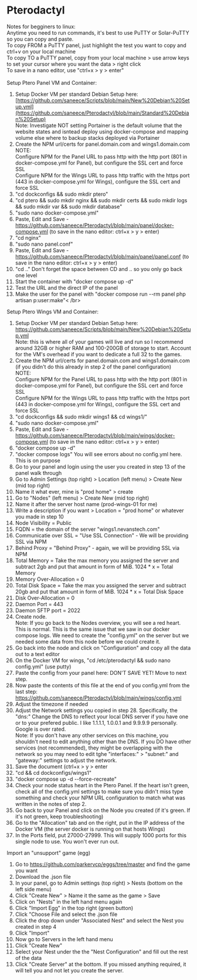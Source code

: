 # Pterodactyl
Notes for begginers to linux:</br>
Anytime you need to run commands, it's best to use PuTTY or Solar-PuTTY so you can copy and paste.</br>
To copy FROM a PuTTY panel, just highlight the test you want to copy and ctrl+v on your local machine</br>
To copy TO a PuTTY panel, copy from your local machine > use arrow keys to set your cursor where you want the data > right click</br>
To save in a nano editor, use "ctrl+x > y > enter"</br>
</br>
Setup Ptero Panel VM and Container:</br>

1. Setup Docker VM per standard Debian Setup here: [https://github.com/saneece/Scripts/blob/main/New%20Debian%20Setup.yml](https://github.com/saneece/Pterodactyl/blob/main/Standard%20Debian%20Setup)</br>
Note: Investigate NOT setting Portainer is the default volume that the website states and isntead deploy using docker-compose and mapping volume else where to backup stacks deployed via Portainer </br>
2. Create the NPM url/certs for panel.domain.com and wings1.domain.com</br>
NOTE: </br>
Configure NPM for the Panel URL to pass http with the http port (801 in docker-compose.yml for Panel), but configure the SSL cert and force SSL </br>
Configure NPM for the Wings URL to pass http traffic with the https port (443 in docker-compose.yml for Wings), configure the SSL cert and force SSL </br>
3. "cd dockconfigs && sudo mkdir ptero"
4. "cd ptero && sudo mkdir nginx && sudo mkdir certs && sudo mkdir logs && sudo mkdir var && sudo mkdir database"
5. "sudo nano docker-compose.yml"
6. Paste, Edit and Save - https://github.com/saneece/Pterodactyl/blob/main/panel/docker-compose.yml (to save in the nano editor: ctrl+x > y > enter)
7. "cd nginx"
8. "sudo nano panel.conf"
9. Paste, Edit and Save - https://github.com/saneece/Pterodactyl/blob/main/panel/panel.conf (to save in the nano editor: ctrl+x > y > enter)
10. "cd .." Don't forget the space between CD and .. so you only go back one level
11. Start the container with "docker compose up -d"
12. Test the URL and the direct IP of the panel
13. Make the user for the panel with "docker compose run --rm panel php artisan p:user:make"< /br>


Setup Ptero Wings VM and Container:

1. Setup Docker VM per standard Debian Setup here: https://github.com/saneece/Scripts/blob/main/New%20Debian%20Setup.yml</br>
Note: this is where all of your games will live and run so I recommend around 32GB or higher RAM and 100-200GB of storage to start. Account for the VM's overhead if you want to dedicate a full 32 to the games.</br>
3. Create the NPM url/certs for panel.domain.com and wings1.domain.com (if you didn't do this already in step 2 of the panel configuration)</br>
NOTE: </br>
Configure NPM for the Panel URL to pass http with the http port (801 in docker-compose.yml for Panel), but configure the SSL cert and force SSL </br>
Configure NPM for the Wings URL to pass http traffic with the https port (443 in docker-compose.yml for Wings), configure the SSL cert and force SSL </br>
4. "cd dockconfigs && sudo mkdir wings1 && cd wings1/"
5. "sudo nano docker-compose.yml"
6. Paste, Edit and Save - https://github.com/saneece/Pterodactyl/blob/main/wings/docker-compose.yml (to save in the nano editor: ctrl+x > y > enter)
7. "docker compose up -d"
8. "docker compose logs" You will see errors about no config.yml here. This is on purpose
9. Go to your panel and login using the user you created in step 13 of the panel walk through
10. Go to Admin Settings (top right) > Location (left menu) > Create New (mid top right)
11. Name it what ever, mine is "prod home" > create
12. Go to "Nodes" (left menu) > Create New (mid top right)
13. Name it after the server host name (prod-wings-01 for me)
14. Write a description if you want > Location = "prod home" or whatever you made in step 10
15. Node Visibility = Public
16. FQDN = the domain of the server "wings1.nevanstech.com"
17. Communicatie over SSL = "Use SSL Connection" - We will be providing SSL via NPM
18. Behind Proxy = "Behind Proxy" - again, we will be providing SSL via NPM
19. Total Memory = Take the max memory you assigned the server and subtract 2gb and put that amount in form of MiB. 1024 * x = Total Memory
20. Memory Over-Allocation = 0
21. Total Disk Space = Take the max you assigned the server and subtract 20gb and put that amount in form of MiB. 1024 * x = Total Disk Space
22. Disk Over-Allocation = 0
23. Daemon Port = 443
24. Daemon SFTP port = 2022
25. Create node.</br>
Note: If you go back to the Nodes overview, you will see a red heart. This is normal. This is the same issue that we saw in our docker compose logs. We need to create the "config.yml" on the server but we needed some data from this node before we could create it.
27. Go back into the node and click on "Configuration" and copy all the data out to a text editor
28. On the Docker VM for wings, "cd /etc/pterodactyl && sudo nano config.yml" (use putty)
29. Paste the config from your panel here: DON'T SAVE YET! Move to next step.
30. Now paste the contents of this file at the end of you config.yml from the last step: https://github.com/saneece/Pterodactyl/blob/main/wings/config.yml
31. Adjust the timezone if needed
32. Adjust the Network settings you copied in step 28. Specifically, the "dns:" Change the DNS to reflect your local DNS server if you have one or to your prefered public. I like 1.1.1.1, 1.0.0.1 and 9.9.9.9 personally. Google is over rated.</br>
Note: If you don't have any other services on this machine, you shouldn't need to edit anything other than the DNS. If you DO have other services (not recommended), they might be overlapping with the network so you may need to edit tghe "interfaces:" > "subnet:" and "gateway:" settings to adjust the network.
33. Save the document (ctrl+x > y > enter
34. "cd && cd dockconfigs/wings1"
35. "docker compose up -d --force-recreate"
36. Check your node status heart in the Ptero Panel. If the heart isn't green, check all of the config.yml settings to make sure you didn't miss type something and check your NPM URL configuration to match what was written in the notes of step 2.
37. Go back to your Panel and click on the Node you created (if it's green. If it's not green, keep troubleshooting)
38. Go to the "Allocation" tab and on the right, put in the IP address of the Docker VM (the server docker is running on that hosts Wings)
39. In the Ports field, put 27000-27999. This will supply 1000 ports for this single node to use. You won't ever run out.

Import an "unsupport" game (egg)

1. Go to https://github.com/parkervcp/eggs/tree/master and find the game you want
2. Download the .json file
3. In your panel, go to Admin settings (top right) > Nests (bottom on the left side menu)
4. Click "Create New" > Name it the same as the game > Save
5. Click on "Nests" in the left hand menu again
6. Click "Import Egg" in the top right (green button)
7. Click "Choose File and select the .json file
8. Click the drop down under "Associated Nest" and select the Nest you created in step 4
9. Click "Import"
10. Now go to Servers in the left hand menu
11. Click "Create New"
12. Select your Nest under the the "Nest Configuration" and fill out the rest of the data
13. Click "Create Server" at the bottom. If you missed anything required, it will tell you and not let you create the server.
    
